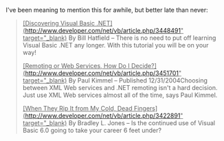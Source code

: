 I've been meaning to mention this for awhile, but better late than never:

> <u>[Discovering Visual Basic .NET](http://www.developer.com/net/vb/article.php/3448491" target="_blank)</u> By Bill Hatfield &#8211; There is no need to put off learning Visual Basic .NET any longer. With this tutorial you will be on your way!
>
> <u>[Remoting or Web Services, How Do I Decide?](http://www.developer.com/net/vb/article.php/3451701" target="_blank)</u> By Paul Kimmel &#8211; Published 12/31/2004Choosing between XML Web services and .NET remoting isn't a hard decision. Just use XML Web services almost all of the time, says Paul Kimmel.
>
> <u>[When They Rip It from My Cold, Dead Fingers](http://www.developer.com/net/vb/article.php/3422891" target="_blank)</u> By Bradley L. Jones &#8211; Is the continued use of Visual Basic 6.0 going to take your career 6 feet under?